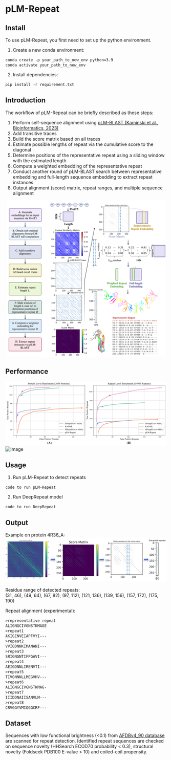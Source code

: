 # pLM-Repeat

## Install
To use pLM-Repeat, you first need to set up the python environment.
1. Create a new conda environment:
```
conda create -p your_path_to_new_env python=3.9
conda activate your_path_to_new_env
```
2. Install dependencies:
```
pip install -r requirement.txt
```
## Introduction
The workflow of pLM-Repeat can be briefly described as these steps:
1. Perform self-sequence alignment using [pLM-BLAST (Kaminski et al., Bioinformatics, 2023)](https://academic.oup.com/bioinformatics/article/39/10/btad579/7277200)
2. Add transitive traces
3. Build the score matrix based on all traces
4. Estimate possible lengths of repeat via the cumulative score to the diagonal
5. Determine positions of the representative repeat using a sliding window with the estimated length
6. Compute a weighted embedding of the representative repeat
7. Conduct another round of pLM-BLAST search between representative embedding and full-length sequence embedding to extract repeat instances
8. Output alignment (score) matrix, repeat ranges, and multiple sequence alignment

![image](https://github.com/KYQiu21/plmrepeat/blob/main/figure/figure1_workflow.jpg)

## Performance
![image](https://github.com/KYQiu21/plmrepeat/blob/main/figure/figure2_benchmark.jpg)
![image](https://github.com/KYQiu21/plmrepeat/blob/main/figure/figure3_performance_case.jpg)

## Usage
1. Run pLM-Repeat to detect repeats
```
code to run pLM-Repeat
```
2. Run DeepRepeat model
```
code to run DeepRepeat
```

## Output
Example on protein 4R36_A:\
![image](https://github.com/KYQiu21/plmrepeat/blob/main/figure/example.png)

Residue range of detected repeats:\
(31, 46), (49, 64), (67, 82), (97, 112), (121, 136), (139, 156), (157, 172), (175, 190)

Repeat alignment (experimental):
```
>representative repeat
ALIGNGCIVGNSTKMAGE
>repeat1
AKIGENVEIAPFVYI---
>repeat2
VVIGDNNKIMANANI---
>repeat3
SRIGNGNTIFPGAVI---
>repeat4
AEIGDNNLIRENVTI---
>repeat5
TIVGNNNLLMEGVHV---
>repeat6
ALIGNGCIVGNSTKMAG-
>repeat7
IIIDDNAIISANVLM---
>repeat8
CRVGGYVMIQGGCRF---
```

## Dataset
Sequences with low functional brightness (<0.1) from [AFDBv4_90 database](https://uniprot3d.org/) are scanned for repeat detection. Identified repeat sequences are checked on sequence novelty (HHSearch ECOD70 probability < 0.3), structural novelty (Foldseek PDB100 E-value > 10) and coiled-coil propensity.
